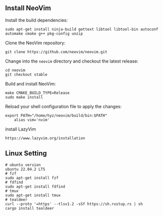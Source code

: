 
## Install NeoVim
Install the build dependencies:
```shell
sudo apt-get install ninja-build gettext libtool libtool-bin autoconf automake cmake g++ pkg-config unzip
```

Clone the NeoVim repository:
```shell
git clone https://github.com/neovim/neovim.git
```

Change into the `neovim` directory and checkout the latest release:
```shell
cd neovim
git checkout stable
```

Build and install NeoVim:
```shell
make CMAKE_BUILD_TYPE=Release 
sudo make install
```

Reload your shell configuration file to apply the changes:
```shell
export PATH="/home/hyz/neovim/build/bin:$PATH"
	alias vim='nvim'
```

install LazyVim
```shell
https://www.lazyvim.org/installation
```

## Linux Setting
```shell
# ubuntu version
ubuntu 22.04.2 LTS
# fzf
sudo apt-get install fzf
# fdfind
sudo apt-get install fdfind
# tmux
sudo apt-get install tmux
# tealdeer
curl --proto '=https' --tlsv1.2 -sSf https://sh.rustup.rs | sh
cargo install tealdeer
```